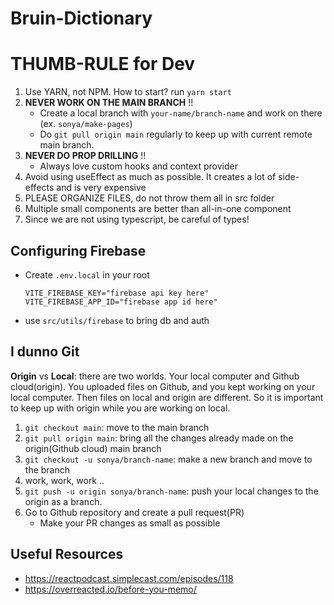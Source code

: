 # Bruin-Dictionary

# THUMB-RULE for Dev

1. Use YARN, not NPM. How to start? run `yarn start`
2. **NEVER WORK ON THE MAIN BRANCH** !!
   - Create a local branch with `your-name/branch-name` and work on there (ex. `sonya/make-pages`)
   - Do `git pull origin main` regularly to keep up with current remote main branch.
3. **NEVER DO PROP DRILLING** !!
   - Always love custom hooks and context provider
4. Avoid using useEffect as much as possible. It creates a lot of side-effects and is very expensive
5. PLEASE ORGANIZE FILES, do not throw them all in src folder
6. Multiple small components are better than all-in-one component
7. Since we are not using typescript, be careful of types!

## Configuring Firebase

- Create `.env.local` in your root

  ```
  VITE_FIREBASE_KEY="firebase api key here"
  VITE_FIREBASE_APP_ID="firebase app id here"
  ```

- use `src/utils/firebase` to bring db and auth

## I dunno Git

**Origin** vs **Local**: there are two worlds. Your local computer and Github cloud(origin). You uploaded files on Github, and you kept working on your local computer. Then files on local and origin are different. So it is important to keep up with origin while you are working on local.

1. `git checkout main`: move to the main branch
2. `git pull origin main`: bring all the changes already made on the origin(Github cloud) main branch
3. `git checkout -u sonya/branch-name`: make a new branch and move to the branch
4. work, work, work ..
5. `git push -u origin sonya/branch-name`: push your local changes to the origin as a branch.
6. Go to Github repository and create a pull request(PR)
   - Make your PR changes as small as possible

## Useful Resources

- https://reactpodcast.simplecast.com/episodes/118
- https://overreacted.io/before-you-memo/

